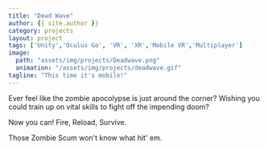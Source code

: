 ```yaml
---
title: "Dead Wave"
author: {{ site.author }}
category: projects
layout: project
tags: ['Unity','Oculus Go', 'VR', 'XR','Mobile VR','Multiplayer']
image:
  path: "assets/img/projects/Deadwave.png"
  animation: "/assets/img/projects/deadwave.gif"
tagline: "This time it's mobile!"
---
```


Ever feel like the zombie apocolypse is just around the corner? Wishing you could train up on vital skills to fight off the impending doom?

Now you can! Fire, Reload, Survive. 

Those Zombie Scum won't know what hit' em. 
